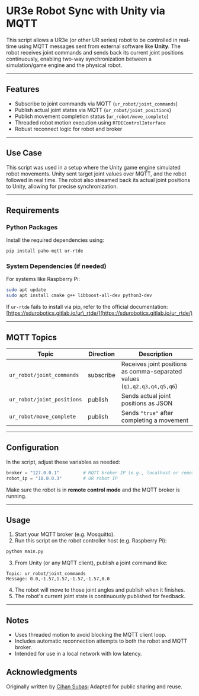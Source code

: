 # UR3e Robot Sync with Unity via MQTT

This script allows a UR3e (or other UR series) robot to be controlled in real-time using MQTT messages sent from external software like **Unity**. The robot receives joint commands and sends back its current joint positions continuously, enabling two-way synchronization between a simulation/game engine and the physical robot.

---

## Features

- Subscribe to joint commands via MQTT (`ur_robot/joint_commands`)
- Publish actual joint states via MQTT (`ur_robot/joint_positions`)
- Publish movement completion status (`ur_robot/move_complete`)
- Threaded robot motion execution using `RTDEControlInterface`
- Robust reconnect logic for robot and broker

---

## Use Case

This script was used in a setup where the Unity game engine simulated robot movements. Unity sent target joint values over MQTT, and the robot followed in real time. The robot also streamed back its actual joint positions to Unity, allowing for precise synchronization.

---

## Requirements

### Python Packages

Install the required dependencies using:

```bash
pip install paho-mqtt ur-rtde
````

### System Dependencies (if needed)

For systems like Raspberry Pi:

```bash
sudo apt update
sudo apt install cmake g++ libboost-all-dev python3-dev
```

If `ur-rtde` fails to install via pip, refer to the official documentation:
[https://sdurobotics.gitlab.io/ur\_rtde/](https://sdurobotics.gitlab.io/ur_rtde/)

---

## MQTT Topics

| Topic                      | Direction | Description                                                              |
| -------------------------- | --------- | ------------------------------------------------------------------------ |
| `ur_robot/joint_commands`  | subscribe | Receives joint positions as comma-separated values (`q1,q2,q3,q4,q5,q6`) |
| `ur_robot/joint_positions` | publish   | Sends actual joint positions as JSON                                     |
| `ur_robot/move_complete`   | publish   | Sends `"true"` after completing a movement                               |

---

## Configuration

In the script, adjust these variables as needed:

```python
broker = "127.0.0.1"         # MQTT broker IP (e.g., localhost or remote)
robot_ip = "10.0.0.3"        # UR robot IP
```

Make sure the robot is in **remote control mode** and the MQTT broker is running.

---

## Usage

1. Start your MQTT broker (e.g. Mosquitto).
2. Run this script on the robot controller host (e.g. Raspberry Pi):

```bash
python main.py
```

3. From Unity (or any MQTT client), publish a joint command like:

```
Topic: ur_robot/joint_commands
Message: 0.0,-1.57,1.57,-1.57,-1.57,0.0
```

4. The robot will move to those joint angles and publish when it finishes.
5. The robot's current joint state is continuously published for feedback.

---

## Notes

* Uses threaded motion to avoid blocking the MQTT client loop.
* Includes automatic reconnection attempts to both the robot and MQTT broker.
* Intended for use in a local network with low latency.



## Acknowledgments

Originally written by [Cihan Subaşı](https://github.com/chnsbs)
Adapted for public sharing and reuse.

